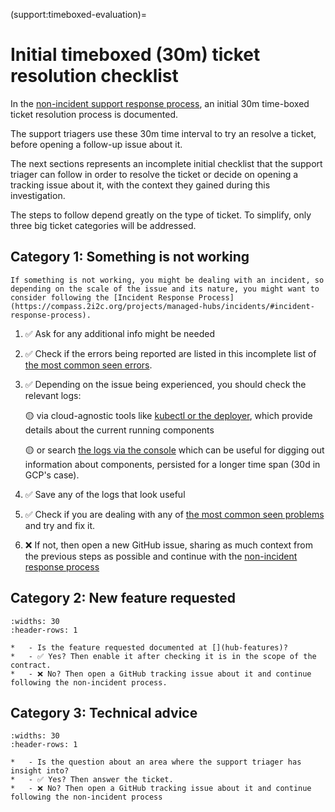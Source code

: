 (support:timeboxed-evaluation)=
# Initial timeboxed (30m) ticket resolution checklist

In the [non-incident support response process](https://compass.2i2c.org/projects/managed-hubs/support/#non-incident-response-process), an initial 30m time-boxed ticket resolution process is documented.

The support triagers use these 30m time interval to try an resolve a ticket, before opening a follow-up issue about it.

The next sections represents an incomplete initial checklist that the support triager can follow in order to resolve the ticket or decide on opening a tracking issue about it, with the context they gained during this investigation.

The steps to follow depend greatly on the type of ticket. To simplify, only three big ticket categories will be addressed.

## Category 1: Something is not working

```{important}
If something is not working, you might be dealing with an incident, so depending on the scale of the issue and its nature, you might want to consider following the [Incident Response Process](https://compass.2i2c.org/projects/managed-hubs/incidents/#incident-response-process).
```

1. ✅ Ask for any additional info might be needed
1. ✅ Check if the errors being reported are listed in this incomplete list of [the most common seen errors](https://infrastructure.2i2c.org/howto/troubleshoot/logs/common-errors/).
1. ✅ Depending on the issue being experienced, you should check the relevant logs:

    🟡 via cloud-agnostic tools like [kubectl or the deployer](https://infrastructure.2i2c.org/howto/troubleshoot/logs/kubectl-logs), which provide details about the current running components

    🟡 or search [the logs via the console](https://infrastructure.2i2c.org/howto/troubleshoot/logs/cloud-logs) which can be useful for digging out information about components, persisted for a longer time span (30d in GCP's case).

1. ✅ Save any of the logs that look useful
1. ✅ Check if you are dealing with any of [the most common seen problems](https://infrastructure.2i2c.org/sre-guide/common-problems-solutions/) and try and fix it.
  1. ❌ If not, then open a new GitHub issue, sharing as much context from the previous steps as possible and continue with the [non-incident response process](https://compass.2i2c.org/projects/managed-hubs/support/#non-incident-response-process)

## Category 2: New feature requested
```{list-table}
:widths: 30
:header-rows: 1

*   - Is the feature requested documented at [](hub-features)?
*   - ✅ Yes? Then enable it after checking it is in the scope of the contract.
*   - ❌ No? Then open a GitHub tracking issue about it and continue following the non-incident process.
```

## Category 3: Technical advice
```{list-table}
:widths: 30
:header-rows: 1

*   - Is the question about an area where the support triager has insight into?
*   - ✅ Yes? Then answer the ticket.
*   - ❌ No? Then open a GitHub tracking issue about it and continue following the non-incident process
```
